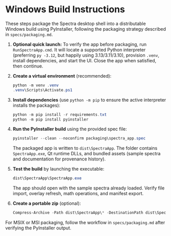 # Windows Build Instructions

These steps package the Spectra desktop shell into a distributable Windows build using PyInstaller, following the packaging strategy described in `specs/packaging.md`.

1. **Optional quick launch:** To verify the app before packaging, run
   `RunSpectraApp.cmd`. It will locate a supported Python interpreter (preferring
   `py -3.12`, but happily using 3.13/3.11/3.10), provision `.venv`, install
   dependencies, and start the UI. Close the app when satisfied, then continue.

2. **Create a virtual environment** (recommended):
   ```powershell
   python -m venv .venv
   .venv\Scripts\Activate.ps1
   ```
3. **Install dependencies** (use `python -m pip` to ensure the active
   interpreter installs the packages):
   ```powershell
   python -m pip install -r requirements.txt
   python -m pip install pyinstaller
   ```
4. **Run the PyInstaller build** using the provided spec file:
   ```powershell
   pyinstaller --clean --noconfirm packaging\spectra_app.spec
   ```
   The packaged app is written to `dist\SpectraApp`.  The folder contains `SpectraApp.exe`, Qt runtime DLLs, and bundled assets (sample spectra and documentation for provenance history).
5. **Test the build** by launching the executable:
   ```powershell
   dist\SpectraApp\SpectraApp.exe
   ```
   The app should open with the sample spectra already loaded.  Verify file import, overlay refresh, math operations, and manifest export.
6. **Create a portable zip** (optional):
   ```powershell
   Compress-Archive -Path dist\SpectraApp\* -DestinationPath dist\SpectraApp_portable.zip
   ```

For MSIX or MSI packaging, follow the workflow in `specs/packaging.md` after verifying the PyInstaller output.
